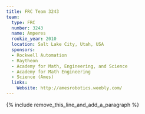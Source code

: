 ```yaml
---
title: FRC Team 3243
team:
  type: FRC
  number: 3243
  name: Amperes
  rookie_year: 2010
  location: Salt Lake City, Utah, USA
  sponsors:
  - Rockwell Automation
  - Raytheon
  - Academy for Math, Engineering, and Science
  - Academy for Math Engineering
  - Science (Ames)
  links:
    Website: http://amesrobotics.weebly.com/
---
```


{% include remove_this_line_and_add_a_paragraph %}
